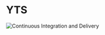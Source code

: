 # YTS

![Continuous Integration and Delivery](https://github.com/vdmitrii/yts/actions/workflows/main.yml/badge.svg)
